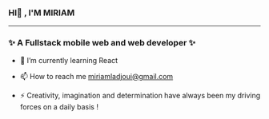 ### HI👋 , I'M MIRIAM
<hr>

### ✨ A Fullstack mobile web and web developer ✨ 

- 🌱 I’m currently learning React

- 📫 How to reach me miriamladjoui@gmail.com 

- ⚡ Creativity, imagination and determination have always been my driving forces on a daily basis !
 
 
